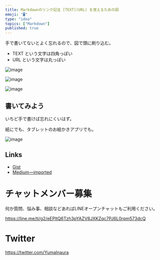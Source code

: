 ```yaml
---
title: Markdownのリンク記法 [TEXT](URL) を覚えるための図
emoji: "🖥"
type: "idea"
topics: ["Markdown"]
published: true
---
```


手で書いてないとよく忘れるので、図で頭に刷り込む。

- TEXT という文字は四角っぽい
- URL という文字は丸っぽい

![image](https://user-images.githubusercontent.com/13635059/44459771-c7cf3580-a645-11e8-8a37-034190a88872.png)

![image](https://user-images.githubusercontent.com/13635059/44459782-cb62bc80-a645-11e8-927f-acdf8723df60.png)

![image](https://user-images.githubusercontent.com/13635059/44459785-ce5dad00-a645-11e8-9842-c6c6c9a17058.png)

## 書いてみよう

いちど手で書けば忘れにくいはず。

紙にでも、タブレットのお絵かきアプリでも。

![image](https://user-images.githubusercontent.com/13635059/44460139-fbf72600-a646-11e8-89b8-83db0064f6f1.png)


## Links

- [Gist](https://gist.github.com/YumaInaura/eaa2ebab449ee4984bebcadf2270bbbb/edit)
- [Medium—imported](https://medium.com/supersonic-generation/markdown-remember-link-syntax-text-url-with-picture-517d543aa327)








<!-- Update From Qiita API -->

# チャットメンバー募集


何か質問、悩み事、相談などあればLINEオープンチャットもご利用ください。

https://line.me/ti/g2/eEPltQ6Tzh3pYAZV8JXKZqc7PJ6L0rpm573dcQ





# Twitter


https://twitter.com/YumaInaura


<!-- Update From Qiita API -->


